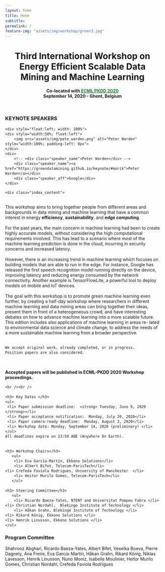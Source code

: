 ```yaml
---
layout: home
title: Home
subtitle:
permalink: /
feature-img: "assets/img/workshop/green3.jpg"
---
```

<h1 style="text-align: center">Third International Workshop on Energy Efficient Scalable Data Mining and Machine Learning</h1>

 <p style="text-align:center; font-weight:bold">Co-located with <a href="http://www.ecmlpkdd2020.net/" target="_blank" rel="noopener"> <span style="color:#10872F">ECML PKDD 2020</span></a> <br />
	September 14, 2020 - Ghent, Belgium <br />


</p>



<div class="index_main">
	<br />
  <div class="index_keynote">
    <div>
  		<h3>KEYNOTE SPEAKERS</h3>
    </div>

	<div style="float:left; width: 100%">
    <div style="width:50%; float:left">
        <img src="assets/img/pete_warden.png" alt="Peter Warden" style="width:100%; padding-left: 0px">
    </div>
    <div>
        <!-- <div class="speaker_name">Peter Warden</div> -->
        <div class="speaker_name"><a href="https://greendatamining.github.io/keynote/#morik">Peter Warden</a></div>
        <div class="speaker_aff">Google</div>
    </div>

  </div>
</div>

	<div class="index_content">
  <br />
This workshop aims to bring together people from different areas and 
backgrounds in data mining and machine learning that have a common 
interest in energy <strong>efficiency</strong>, <strong>sustainability</strong>, and <strong>edge computing</strong>.<br />
<br />
For the past years, the main concern in machine learning had been to 
create highly accurate models, without considering the high computational 
requirements involved. This has lead to a scenario where most of the 
machine learning prediction is done in the cloud, incurring in security 
concerns and increased latency.<br />
<br />
However, there is an increasing trend in machine learning which focuses 
on building models that are able to run in the edge. For instance, Google 
has released the first speech recognition model running directly on the device, 
improving latency and reducing energy consumed by the network connectivity. 
Another example is TensorFlowLite, a powerful tool to deploy models on mobile 
and IoT devices.<br />
<br />
The goal with this workshop is to promote green machine learning even further, 
by creating a half-day workshop where researchers in different machine 
learning and data mining areas can bring together their ideas, present them 
in front of a heterogeneous crowd, and have interesting debates on how to 
advance machine learning into a more scalable future. This edition includes 
also applications of machine learning in areas re- lated to environmental data 
science and climate change, to address the needs of a more sustainable machine 
learning from a broader perspective.<br />
<br />

	We accept original work, already completed, or in progress.
	Position papers are also considered.
  <br /><br />
  <strong>Accepted papers will be published in ECML-PKDD 2020 Workshop proceedings.</strong>



	<br /><br />

	<h3> Key Dates </h3>
	<ul>
	 <li> Paper submission deadline:  <strong> Tuesday, June 9, 2020 </strong></li>
	 <li> Paper acceptance notification:  Monday, July 20, 2020</li>
	 <li> Paper camera-ready deadline:  Monday, August 3, 2020</li>
	 <li> Workshop date: Monday, September 14, 2020 (preliminary) </li>
	</ul>
	All deadlines expire on 23:59 AOE (Anywhere On Earth).


	<h3> Workshop Chairs</h3>
	   <ul>
		<li> Eva García-Martín, Ekkono Solutions</li>
		<li> Albert Bifet, Telecom-ParisTech</li>
    <li> Crefeda Faviola Rodrigues, University of Manchester  </li>
		<li> Heitor Murilo Gomes, Telecom-ParisTech</li>
	   </ul>

	<h3> Steering Committee</h3>
	   <ul>
		<li> Ricardo Baeza-Yates, NTENT and Universitat Pompeu Fabra </li>
    <li> Christian Nordahl,  Blekinge Institute of Technology </li>
		<li> Håkan Grahn, Blekinge Institute of Technology </li>
    <li> Rikard König, Ekkono Solutions </li>
    <li> Henrik Linusson, Ekkono Solutions </li>
	</ul>

  <h3>Program Committee</h3>
  Shahrooz Abghari, Ricardo Baeza-Yates, Albert Bifet, Veselka Boeva, Pierre Dagnely, Ana Freire, Eva García-Martín, Håkan Grahn, Rikard König, Niklas Lavesson, Henrik Linusson, Nuno Moniz, Isabelle Moulinier, Heitor Murilo Gomes, Christian Nordahl, Crefeda Faviola Rodrigues


  <!-- </div> -->


<!-- </div> -->
<!-- <br> -->
